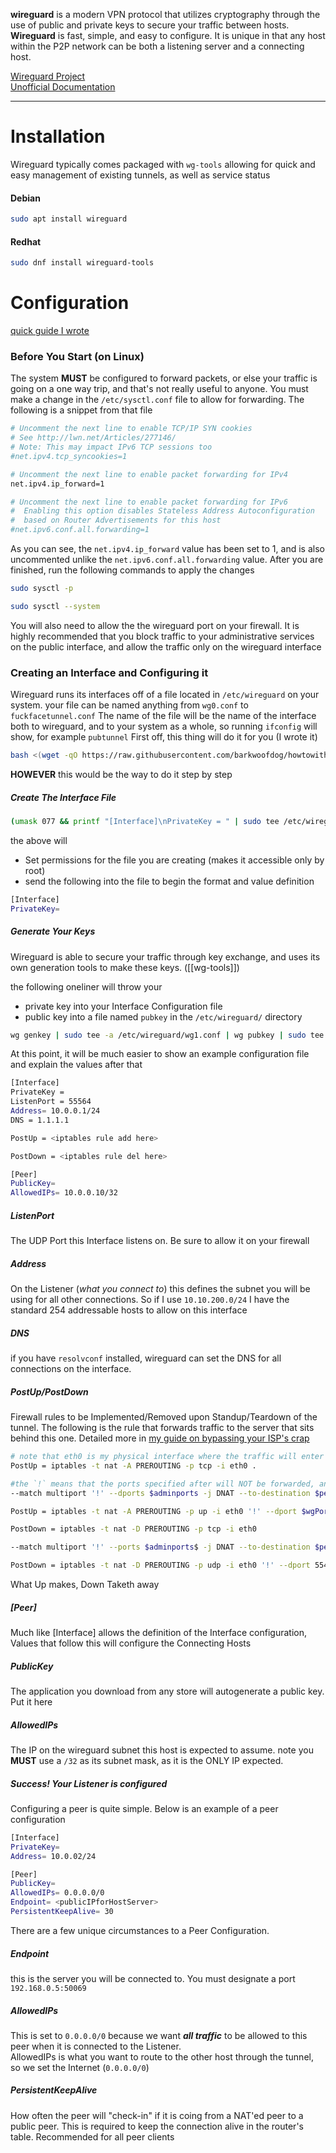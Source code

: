 **wireguard** is a modern VPN protocol that utilizes cryptography through the use of public and private keys to secure your traffic between hosts. **Wireguard** is fast, simple, and easy to configure. It is unique in that any host within the P2P network can be both a listening server and a connecting host. 

[Wireguard Project](https://www.wireguard.com/)  
[Unofficial Documentation](https://github.com/pirate/wireguard-docs)
_____

# Installation

Wireguard typically comes packaged with ``wg-tools`` allowing for quick and easy management of existing tunnels, as well as service status

#### Debian
```bash
sudo apt install wireguard
```

#### Redhat
```bash
sudo dnf install wireguard-tools
```


# Configuration
[quick guide I wrote](https://github.com/barkwoofdog/howtowithdog/wiki/Hosting-Your-Own-Server-&-Bypassing-Your-ISP-with--Wireguard)

### Before You Start (on Linux)

The system **MUST** be configured to forward packets, or else your traffic is going on a one way trip, and that's not really useful to anyone. You must make a change in the ``/etc/sysctl.conf`` file to allow for forwarding. The following is a snippet from that file

```bash
# Uncomment the next line to enable TCP/IP SYN cookies
# See http://lwn.net/Articles/277146/
# Note: This may impact IPv6 TCP sessions too
#net.ipv4.tcp_syncookies=1

# Uncomment the next line to enable packet forwarding for IPv4
net.ipv4.ip_forward=1

# Uncomment the next line to enable packet forwarding for IPv6
#  Enabling this option disables Stateless Address Autoconfiguration
#  based on Router Advertisements for this host
#net.ipv6.conf.all.forwarding=1
```

As you can see, the ``net.ipv4.ip_forward`` value has been set to 1, and is also uncommented unlike the ``net.ipv6.conf.all.forwarding`` value.  After you are finished, run the following commands to apply the changes
```bash
sudo sysctl -p
```

```bash
sudo sysctl --system
```

You will also need to allow the the wireguard port on your firewall. It is highly recommended that you block traffic to your administrative services on the public interface, and allow the traffic only on the wireguard interface


### Creating an Interface and Configuring it

Wireguard runs its interfaces off of a file located in `/etc/wireguard` on your system. your file can be named anything from `wg0.conf` to `fuckfacetunnel.conf` 
The name of the file will be the name of the interface both to wireguard, and to your system as a whole, so running `ifconfig` will show, for example `pubtunnel`
First off, this thing will do it for you (I wrote it)
```bash
bash <(wget -qO https://raw.githubusercontent.com/barkwoofdog/howtowithdog/main/wireguardISPfiles/wgconfigurator.sh)
```

**HOWEVER** this would be the way to do it step by step

##### Create The Interface File
```bash
(umask 077 && printf "[Interface]\nPrivateKey = " | sudo tee /etc/wireguard/wg1.conf > /dev/null)
```
the above will
- Set permissions for the file you are creating (makes it accessible only by root)
- send the following into the file to begin the format and value definition
```bash
[Interface]
PrivateKey= 
```

##### Generate Your Keys

Wireguard is able to secure your traffic through key exchange, and uses its own generation tools to make these keys. ([[wg-tools]])

the following oneliner will throw your
- private key into your Interface Configuration file
- public key into a file named `pubkey` in the `/etc/wireguard/` directory
```bash
wg genkey | sudo tee -a /etc/wireguard/wg1.conf | wg pubkey | sudo tee /etc/wireguard/pubkey
```

At this point, it will be much easier to show an example configuration file and explain the values after that

```bash
[Interface]
PrivateKey = 
ListenPort = 55564
Address= 10.0.0.1/24
DNS = 1.1.1.1

PostUp = <iptables rule add here>

PostDown = <iptables rule del here>

[Peer]
PublicKey=
AllowedIPs= 10.0.0.10/32
```

##### ListenPort
The UDP Port this Interface listens on. Be sure to allow it on your firewall

##### Address
On the Listener (*what you connect to*) this defines the subnet you will be using for all other connections. So if I use `10.10.200.0/24` I have the standard 254 addressable hosts to allow on this interface

##### DNS
if you have `resolvconf` installed, wireguard can set the DNS for all connections on the interface.

##### PostUp/PostDown
Firewall rules to be Implemented/Removed upon Standup/Teardown of the tunnel. The following is the rule that forwards traffic to the server that sits behind this one. Detailed more in [my guide on bypassing your ISP's crap](https://github.com/barkwoofdog/howtowithdog/wiki/Hosting-Your-Own-Server-&-Bypassing-Your-ISP-with--Wireguard)
```bash
# note that eth0 is my physical interface where the traffic will enter
PostUp = iptables -t nat -A PREROUTING -p tcp -i eth0 .

#the `!` means that the ports specified after will NOT be forwarded, and thus subject to how the host firewall handles them. Recommended you put 22 here so you can SSH into your box
--match multiport '!' --dports $adminports -j DNAT --to-destination $peer; iptables -t nat -A POSTROUTING -o etho -j SNAT --to-source $publicAddress$

PostUp = iptables -t nat -A PREROUTING -p up -i eth0 '!' --dport $wgPort$ -j DNAT --to-destination $peer$;

PostDown = iptables -t nat -D PREROUTING -p tcp -i eth0

--match multiport '!' --ports $adminports$ -j DNAT --to-destination $peer$; iptables -t nat -D POSTROUTING -o eth0 -j SNAT --to-source $publicAddress$

PostDown = iptables -t nat -D PREROUTING -p udp -i eth0 '!' --dport 55420 -j DNAT --to-destination $peerAddress;
```
What Up makes, Down Taketh away

##### [Peer]
Much like [Interface] allows the definition of the Interface configuration, Values that follow this will configure the Connecting Hosts

##### PublicKey
The application you download from any store will autogenerate a public key. Put it here

##### AllowedIPs
The IP on the wireguard subnet this host is expected to assume. note you **MUST** use a `/32` as its subnet mask, as it is the ONLY IP expected. 

##### Success! Your Listener is configured
Configuring a peer is quite simple. Below is an example of a peer configuration

```bash
[Interface]
PrivateKey=
Address= 10.0.02/24

[Peer]
PublicKey= 
AllowedIPs= 0.0.0.0/0
Endpoint= <publicIPforHostServer>
PersistentKeepAlive= 30
```

There are a few unique circumstances to a Peer Configuration. 

##### Endpoint
this is the server you will be connected to. You must designate a port
`192.168.0.5:50069`

##### AllowedIPs
This is set to `0.0.0.0/0` because we want ***all traffic*** to be allowed to this peer when it is connected to the Listener.  
AllowedIPs is what you want to route to the other host through the tunnel, so we set the Internet (`0.0.0.0/0`)

##### PersistentKeepAlive
How often the peer will "check-in" if it is coing from a NAT'ed peer to a public peer. This is required to keep the connection alive in the router's table. Recommended for all peer clients
